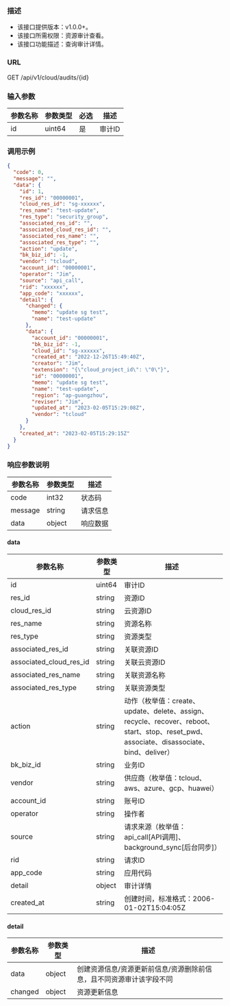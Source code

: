 ### 描述

- 该接口提供版本：v1.0.0+。
- 该接口所需权限：资源审计查看。
- 该接口功能描述：查询审计详情。

### URL

GET /api/v1/cloud/audits/{id}

### 输入参数

| 参数名称 | 参数类型   | 必选  | 描述   |
|------|--------|-----|------|
| id   | uint64 | 是   | 审计ID |

### 调用示例

```json
{
  "code": 0,
  "message": "",
  "data": {
    "id": 1,
    "res_id": "00000001",
    "cloud_res_id": "sg-xxxxxx",
    "res_name": "test-update",
    "res_type": "security_group",
    "associated_res_id": "",
    "associated_cloud_res_id": "",
    "associated_res_name": "",
    "associated_res_type": "",
    "action": "update",
    "bk_biz_id": -1,
    "vendor": "tcloud",
    "account_id": "00000001",
    "operator": "Jim",
    "source": "api_call",
    "rid": "xxxxxx",
    "app_code": "xxxxxx",
    "detail": {
      "changed": {
        "memo": "update sg test",
        "name": "test-update"
      },
      "data": {
        "account_id": "00000001",
        "bk_biz_id": -1,
        "cloud_id": "sg-xxxxxx",
        "created_at": "2022-12-26T15:49:40Z",
        "creator": "Jim",
        "extension": "{\"cloud_project_id\": \"0\"}",
        "id": "00000001",
        "memo": "update sg test",
        "name": "test-update",
        "region": "ap-guangzhou",
        "reviser": "Jim",
        "updated_at": "2023-02-05T15:29:08Z",
        "vendor": "tcloud"
      }
    },
    "created_at": "2023-02-05T15:29:15Z"
  }
}
```

### 响应参数说明

| 参数名称    | 参数类型   | 描述   |
|---------|--------|------|
| code    | int32  | 状态码  |
| message | string | 请求信息 |
| data    | object | 响应数据 |

#### data

| 参数名称                    | 参数类型   | 描述                                              |
|-------------------------|--------|-------------------------------------------------|
| id                      | uint64 | 审计ID                                            |
| res_id                  | string | 资源ID                                            |
| cloud_res_id            | string | 云资源ID                                           |
| res_name                | string | 资源名称                                            |
| res_type                | string | 资源类型                                            |
| associated_res_id       | string | 关联资源ID                                          |
| associated_cloud_res_id | string | 关联云资源ID                                         |
| associated_res_name     | string | 关联资源名称                                          |
| associated_res_type     | string | 关联资源类型                                          |
| action                  | string | 动作（枚举值：create、update、delete、assign、recycle、recover、reboot、start、stop、reset_pwd、associate、disassociate、bind、deliver）                    |
| bk_biz_id               | string | 业务ID                                            |
| vendor                  | string | 供应商（枚举值：tcloud、aws、azure、gcp、huawei）            |
| account_id              | string | 账号ID                                            |
| operator                | string | 操作者                                             |
| source                  | string | 请求来源（枚举值：api_call[API调用]、background_sync[后台同步]） |
| rid                     | string | 请求ID                                            |
| app_code                | string | 应用代码                                            |
| detail                  | object | 审计详情                                            |
| created_at              | string | 创建时间，标准格式：2006-01-02T15:04:05Z                                            |

#### detail

| 参数名称     | 参数类型   | 描述                                  |
|----------|--------|-------------------------------------|
| data     | object | 创建资源信息/资源更新前信息/资源删除前信息，且不同资源审计该字段不同 |
| changed  | object | 资源更新信息                              |

